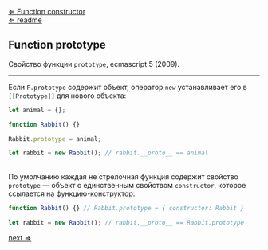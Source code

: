 [⇐ Function constructor](./FunctionConstructor.md)<br>
[⇐ readme](../readme.md)

## Function prototype
Свойство функции `prototype`, ecmascript 5 (2009).

---

Если `F.prototype` содержит объект, оператор `new` устанавливает его
в `[[Prototype]]` для нового объекта:

```javascript
let animal = {};

function Rabbit() {}

Rabbit.prototype = animal;

let rabbit = new Rabbit(); // rabbit.__proto__ == animal
```

<br>По умолчанию каждая не стрелочная функция содержит свойство `prototype` — объект
с единственным свойством `constructor`, которое ссылается на функцию-конструктор:
```javascript
function Rabbit() {} // Rabbit.prototype = { constructor: Rabbit }

let rabbit = new Rabbit(); // rabbit.__proto__ == Rabbit.prototype
```

[next ⇒](./Class.md)
